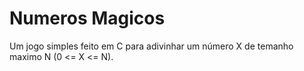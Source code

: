 # Numeros Magicos
Um jogo simples feito em C para adivinhar um número X de temanho maximo N (0 <= X <= N).

